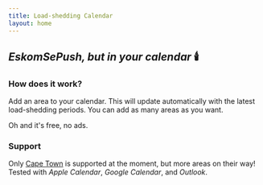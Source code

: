 ```yaml
---
title: Load-shedding Calendar
layout: home
---
```


## _EskomSePush, but in your calendar_ :candle:

### How does it work?
Add an area to your calendar. This will update automatically with the latest load-shedding periods. You can add as many areas as you want.

Oh and it's free, no ads.


### Support
Only [Cape Town](https://www.capetown.gov.za/Family%20and%20home/Residential-utility-services/Residential-electricity-services/Load-shedding-and-outages) is supported at the moment, but more areas on their way!
Tested with _Apple Calendar_, _Google Calendar_, and _Outlook_.
